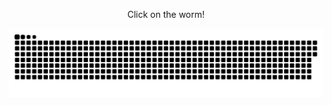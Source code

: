 <p align="center"> 
  Click on the worm!
</p>

<a href=#>[<img src="danger_snake.svg">](https://taplink.cc/il.nasa)</a>



